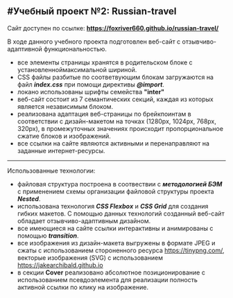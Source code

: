 ## #Учебный проект №2: Russian-travel
Сайт доступен по ссылке: **https://foxriver660.github.io/russian-travel/**

В ходе данного учебного проекта подготовлен веб-сайт с отзывчиво-адаптивной функциональностью.

- все элементы страницы хранятся в родительском блоке с установленноймаксимальной шириной.
- CSS файлы разбитые по соответвующим блокам загружаются на файл **_index.css_** при помощи директивы **_@import_**.
- локано использованы шрифты семейства **"inter"**
- веб-сайт состоит из 7 семантических секций, каждая из которых является независимым блоком.
- реализована адаптация веб-страницы по брейкпоинтам в соответствии с дизайн-макетом на точках (1280px, 1024px, 768px, 320px), в промежуточных значениях происходит пропорциональное сжатие блоков и изображений.
- все ссылки на сайте являются активными и перенаправляют на заданные интернет-ресурсы.

---

Использованные технологии:

- файловая структура построена в соотвествии с **_методологией БЭМ_** с применением схемы организации файловой структуры проекта **_Nested_**.
- использована технология **_CSS Flexboх_** и **_CSS Grid_** для создания гибких макетов. С помощью данных технологий созданный веб-сайт обладает отзывчиво-адаптивным дизайном.
- все имеющиеся на сайте ссылки интерактивны и анимированы с помощью **_transition_**.
- все изображения из дизайн-макета выгружены в формате JPEG и сжаты с использованием стороненного ресурса https://tinypng.com/, векторые изображения (SVG) с использованием https://jakearchibald.github.io
- в секции **Cover** реализовано абсолютное позиционирование c использованием псевдоэлемента для реализации полность активной ссылки по клику на изображение.
